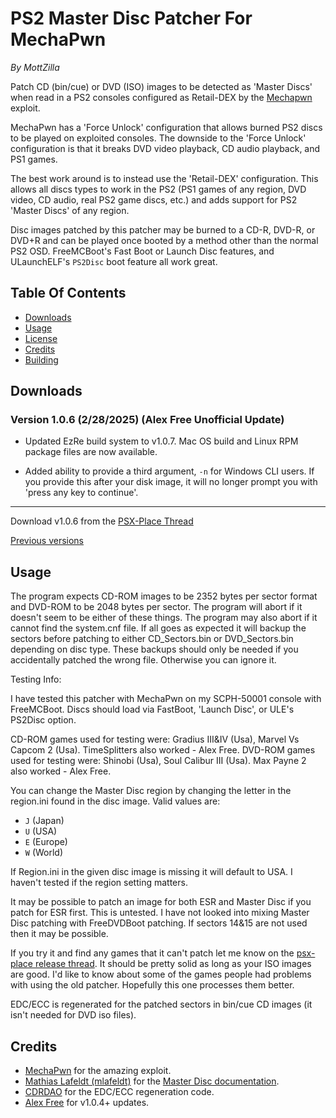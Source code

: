 # PS2 Master Disc Patcher For MechaPwn

_By MottZilla_

Patch CD (bin/cue) or DVD (ISO) images to be detected as 'Master Discs' when read in a PS2 consoles configured as Retail-DEX by the [Mechapwn](https://github.com/MechaResearch/MechaPwn) exploit.

MechaPwn has a 'Force Unlock' configuration that allows burned PS2 discs to be played on exploited consoles. The downside to the 'Force Unlock' configuration is that it breaks DVD video playback, CD audio playback, and PS1 games.

The best work around is to instead use the 'Retail-DEX' configuration. This allows all discs types to work in the PS2 (PS1 games of any region, DVD video, CD audio, real PS2 game discs, etc.) and adds support for PS2 'Master Discs' of any region.

Disc images patched by this patcher may be burned to a CD-R, DVD-R, or DVD+R and can be played once booted by a method other than the normal PS2 OSD. FreeMCBoot's Fast Boot or Launch Disc features, and ULaunchELF's `PS2Disc` boot feature all work great.

## Table Of Contents

*   [Downloads](#downloads)
*   [Usage](#usage)
*   [License](#license)
*   [Credits](#credits)
*   [Building](build.md)

## Downloads

### Version 1.0.6 (2/28/2025) (Alex Free Unofficial Update)

* Updated EzRe build system to v1.0.7. Mac OS build and Linux RPM package files are now available.

* Added ability to provide a third argument, `-n` for Windows CLI users. If you provide this after your disk image, it will no longer prompt you with 'press any key to continue'.

----------------------------

Download v1.0.6 from the [PSX-Place Thread](https://www.psx-place.com/threads/playstation-2-master-disc-patcher-for-mechapwn.36547/page-3)

[Previous versions](changelog.md)

## Usage

The program expects CD-ROM images to be 2352 bytes per sector format and DVD-ROM to be 2048 bytes per
sector. The program will abort if it doesn't seem to be either of these things. The program may also abort
if it cannot find the system.cnf file. If all goes as expected it will backup the sectors before patching
to either CD_Sectors.bin or DVD_Sectors.bin depending on disc type. These backups should only be needed
if you accidentally patched the wrong file. Otherwise you can ignore it.

Testing Info:

I have tested this patcher with MechaPwn on my SCPH-50001 console with FreeMCBoot. Discs should load via
FastBoot, 'Launch Disc', or ULE's PS2Disc option.

CD-ROM games used for testing were: Gradius III&IV (Usa), Marvel Vs Capcom 2 (Usa). TimeSplitters also worked - Alex Free.
DVD-ROM games used for testing were: Shinobi (Usa), Soul Calibur III (Usa). Max Payne 2 also worked - Alex Free.

You can change the Master Disc region by changing the letter in the region.ini found in the disc image. Valid values are:

*   `J` (Japan)
*   `U` (USA)
*   `E` (Europe)
*   `W` (World)

If Region.ini in the given disc image is missing it will default to USA. I haven't tested if the region setting matters.

It may be possible to patch an image for both ESR and Master Disc if you patch for ESR first. This is
untested. I have not looked into mixing Master Disc patching with FreeDVDBoot patching. If sectors 14&15
are not used then it may be possible.

If you try it and find any games that it can't patch let me know on the [psx-place release thread](https://www.psx-place.com/threads/playstation-2-master-disc-patcher-for-mechapwn.36547/). It should be pretty solid as long as your ISO images are good. I'd like to know about some of the games people had problems with using the old patcher. Hopefully this one processes them better.

EDC/ECC is regenerated for the patched sectors in bin/cue CD images (it isn't needed for DVD iso files).

## Credits

*   [MechaPwn](https://github.com/MechaResearch/MechaPwn) for the amazing exploit.
*   [Mathias Lafeldt (mlafeldt)](https://github.com/mlafeldt) for the [Master Disc documentation](https://github.com/mlafeldt/ps2logo/blob/master/Documentation/ps2boot.txt).
*   [CDRDAO](https://cdrdao.sourceforge.net/) for the EDC/ECC regeneration code.
*   [Alex Free](https://github.com/alex-free) for v1.0.4+ updates.
